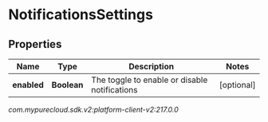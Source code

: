 # NotificationsSettings


## Properties

| Name | Type | Description | Notes |
| ------------ | ------------- | ------------- | ------------- |
| **enabled** | **Boolean** | The toggle to enable or disable notifications |  [optional] |




_com.mypurecloud.sdk.v2:platform-client-v2:217.0.0_
